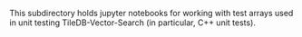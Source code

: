 This subdirectory holds jupyter notebooks for working with test arrays used in unit testing TileDB-Vector-Search (in particular, C++ unit tests).